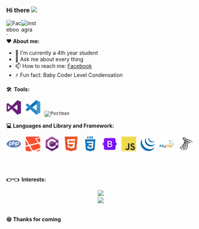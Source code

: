 ### Hi there <img src="https://media.giphy.com/media/hvRJCLFzcasrR4ia7z/giphy.gif" width="25px">
<a href="https://www.facebook.com/Nam.MaiNhatNam/">
  <img align="left" alt="Facebook" width="40" height="40" src="https://media.giphy.com/media/Q5i0sbSNRKdDMs4L4p/giphy.gif" />
</a>
<a href="https://www.instagram.com/namsuxi/">
  <img align="left" alt="instagram" width="40" height="40" src="https://media.giphy.com/media/QZOxRp5tZTemNQzpgc/giphy.gif" />
</a>
<br/>
<br/>
  
**:heart:&nbsp;About me:**
- 🔭 I'm currently a 4th year student
- 💬 Ask me about every thing
- 📫 How to reach me: <a href="https://www.facebook.com/Nam.MaiNhatNam/">Facebook</a>
- ⚡ Fun fact: Baby Coder Level Condensation 

**🛠 &nbsp;Tools:**

 <code><img src="https://github.com/devicons/devicon/blob/master/icons/visualstudio/visualstudio-plain.svg" title="visual studio" alt="visual studio" width="40" height="40"/>&nbsp;</code>
 <code><img src="https://github.com/devicons/devicon/blob/master/icons/vscode/vscode-original.svg" title="vscode" alt="vscode" width="40" height="40"/>&nbsp;</code>
 <code><img src="https://www.vectorlogo.zone/logos/getpostman/getpostman-icon.svg" title="Postman"  alt="Postman" width="40" height="40"/>&nbsp;</code>
<br/>

**:computer:&nbsp;Languages and Library and Framework:**  
<div>
  
 <code><img src="https://github.com/devicons/devicon/blob/master/icons/php/php-plain.svg" title="php" alt="php" width="40" height="40"/>&nbsp;</code>
 <code><img src="https://github.com/devicons/devicon/blob/master/icons/laravel/laravel-plain.svg" title="laravel" alt="laravel" width="40" height="40"/>&nbsp;</code>
 <code><img src="https://github.com/devicons/devicon/blob/master/icons/csharp/csharp-original.svg" title="csharp" alt="csharp" width="40" height="40"/>&nbsp;</code>
 <code><img src="https://github.com/devicons/devicon/blob/master/icons/html5/html5-original.svg" title="HTML5" alt="HTML" width="40" height="40"/>&nbsp;</code>
 <code><img src="https://github.com/devicons/devicon/blob/master/icons/css3/css3-plain-wordmark.svg"  title="CSS3" alt="CSS" width="40" height="40"/>&nbsp;</code>
 <code><img src="https://github.com/devicons/devicon/blob/master/icons/bootstrap/bootstrap-original.svg" title="bootstrap" alt="bootstrap" width="40" height="40"/>&nbsp;</code>
 <code><img src="https://github.com/devicons/devicon/blob/master/icons/javascript/javascript-original.svg" title="JavaScript" alt="JavaScript" width="40" height="40"/>&nbsp;</code>
 <code><img src="https://github.com/devicons/devicon/blob/master/icons/jquery/jquery-original.svg" title="jquery" alt="jquery" width="40" height="40"/>&nbsp;</code>
 <code><img src="https://github.com/devicons/devicon/blob/master/icons/mysql/mysql-original-wordmark.svg" title="MySQL"  alt="MySQL" width="40" height="40"/>&nbsp;</code>
 <code><img src="https://github.com/devicons/devicon/blob/master/icons/microsoftsqlserver/microsoftsqlserver-plain.svg" title="microsoftsqlserver" alt="microsoftsqlserver" width="40" height="40"/>&nbsp;</code>
</div>

<br/>

**:point_right::point_left: &nbsp;Interests:**
<div align="center">
  <div>
    <img src="https://media.giphy.com/media/uxebmaHfjsuCA/giphy.gif"  height="500">
  </div>
  <div>
    <img src="https://media.giphy.com/media/RQ2TvSVgqyKKmKJSXn/giphy.gif">
  </div>
</div>
<br/>

**:satisfied:&nbsp;Thanks for coming**

